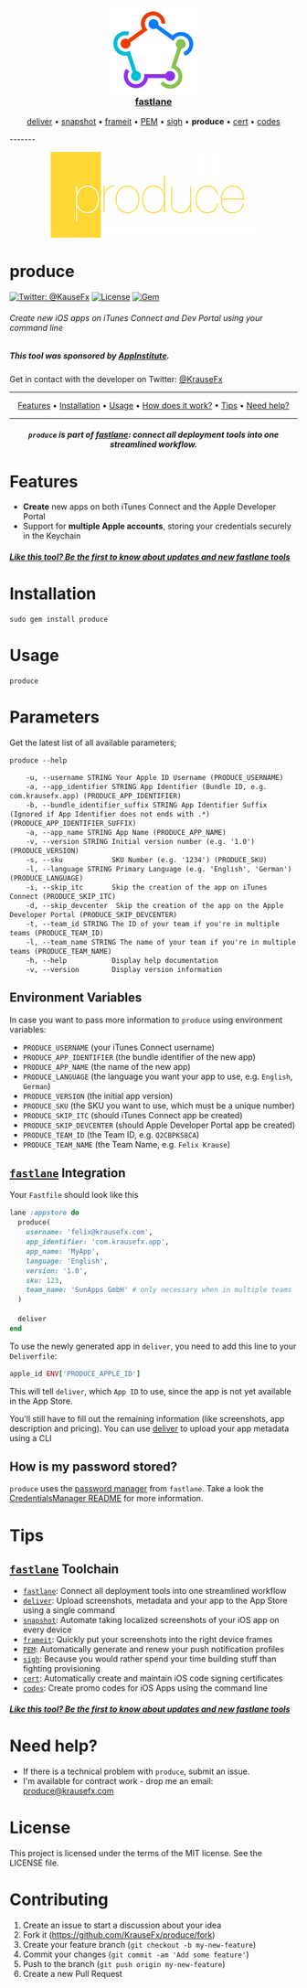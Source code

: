 <h3 align="center">
  <a href="https://github.com/KrauseFx/fastlane">
    <img src="assets/fastlane.png" width="150" />
    <br />
    fastlane
  </a>
</h3>
<p align="center">
  <a href="https://github.com/KrauseFx/deliver">deliver</a> &bull; 
  <a href="https://github.com/KrauseFx/snapshot">snapshot</a> &bull; 
  <a href="https://github.com/KrauseFx/frameit">frameit</a> &bull; 
  <a href="https://github.com/KrauseFx/PEM">PEM</a> &bull; 
  <a href="https://github.com/KrauseFx/sigh">sigh</a> &bull; 
  <b>produce</b> &bull; 
  <a href="https://github.com/KrauseFx/cert">cert</a> &bull;
  <a href="https://github.com/KrauseFx/codes">codes</a> 
</p>
-------

<p align="center">
    <img src="assets/produce.png">
</p>

produce
============

[![Twitter: @KauseFx](https://img.shields.io/badge/contact-@KrauseFx-blue.svg?style=flat)](https://twitter.com/KrauseFx)
[![License](http://img.shields.io/badge/license-MIT-green.svg?style=flat)](https://github.com/KrauseFx/produce/blob/master/LICENSE)
[![Gem](https://img.shields.io/gem/v/produce.svg?style=flat)](http://rubygems.org/gems/produce)

###### Create new iOS apps on iTunes Connect and Dev Portal using your command line

##### This tool was sponsored by [AppInstitute](http://appinstitute.co.uk/).

Get in contact with the developer on Twitter: [@KrauseFx](https://twitter.com/KrauseFx)



-------
<p align="center">
    <a href="#features">Features</a> &bull; 
    <a href="#installation">Installation</a> &bull; 
    <a href="#usage">Usage</a> &bull; 
    <a href="#how-does-it-work">How does it work?</a> &bull; 
    <a href="#tips">Tips</a> &bull; 
    <a href="#need-help">Need help?</a>
</p>

-------

<h5 align="center"><code>produce</code> is part of <a href="https://fastlane.tools">fastlane</a>: connect all deployment tools into one streamlined workflow.</h5>


# Features

- **Create** new apps on both iTunes Connect and the Apple Developer Portal
- Support for **multiple Apple accounts**, storing your credentials securely in the Keychain

##### [Like this tool? Be the first to know about updates and new fastlane tools](https://tinyletter.com/krausefx)

# Installation
    sudo gem install produce

# Usage

    produce
    
# Parameters

Get the latest list of all available parameters;

    produce --help

```
    -u, --username STRING Your Apple ID Username (PRODUCE_USERNAME)
    -a, --app_identifier STRING App Identifier (Bundle ID, e.g. com.krausefx.app) (PRODUCE_APP_IDENTIFIER)
    -b, --bundle_identifier_suffix STRING App Identifier Suffix (Ignored if App Identifier does not ends with .*) (PRODUCE_APP_IDENTIFIER_SUFFIX)
    -a, --app_name STRING App Name (PRODUCE_APP_NAME)
    -v, --version STRING Initial version number (e.g. '1.0') (PRODUCE_VERSION)
    -s, --sku            SKU Number (e.g. '1234') (PRODUCE_SKU)
    -l, --language STRING Primary Language (e.g. 'English', 'German') (PRODUCE_LANGUAGE)
    -i, --skip_itc       Skip the creation of the app on iTunes Connect (PRODUCE_SKIP_ITC)
    -d, --skip_devcenter  Skip the creation of the app on the Apple Developer Portal (PRODUCE_SKIP_DEVCENTER)
    -t, --team_id STRING The ID of your team if you're in multiple teams (PRODUCE_TEAM_ID)
    -l, --team_name STRING The name of your team if you're in multiple teams (PRODUCE_TEAM_NAME)
    -h, --help           Display help documentation
    -v, --version        Display version information
```

## Environment Variables
In case you want to pass more information to `produce` using environment variables:

- `PRODUCE_USERNAME` (your iTunes Connect username)
- `PRODUCE_APP_IDENTIFIER` (the bundle identifier of the new app)
- `PRODUCE_APP_NAME` (the name of the new app)
- `PRODUCE_LANGUAGE` (the language you want your app to use, e.g. `English`, `German`)
- `PRODUCE_VERSION` (the initial app version)
- `PRODUCE_SKU` (the SKU you want to use, which must be a unique number)
- `PRODUCE_SKIP_ITC` (should iTunes Connect app be created)
- `PRODUCE_SKIP_DEVCENTER` (should Apple Developer Portal app be created)
- `PRODUCE_TEAM_ID` (the Team ID, e.g. `Q2CBPK58CA`)
- `PRODUCE_TEAM_NAME` (the Team Name, e.g. `Felix Krause`) 


## [`fastlane`](https://github.com/KrauseFx/fastlane) Integration

Your `Fastfile` should look like this
```ruby
lane :appstore do
  produce(
    username: 'felix@krausefx.com',
    app_identifier: 'com.krausefx.app',
    app_name: 'MyApp',
    language: 'English',
    version: '1.0',
    sku: 123,
    team_name: 'SunApps GmbH' # only necessary when in multiple teams
  )

  deliver
end
```

To use the newly generated app in `deliver`, you need to add this line to your `Deliverfile`:

```ruby
apple_id ENV['PRODUCE_APPLE_ID']
```

This will tell `deliver`, which `App ID` to use, since the app is not yet available in the App Store.

You'll still have to fill out the remaining information (like screenshots, app description and pricing). You can use [deliver](https://github.com/KrauseFx/deliver) to upload your app metadata using a CLI

## How is my password stored?
`produce` uses the [password manager](https://github.com/fastlane/CredentialsManager) from `fastlane`. Take a look the [CredentialsManager README](https://github.com/fastlane/CredentialsManager) for more information.

# Tips
## [`fastlane`](https://fastlane.tools) Toolchain

- [`fastlane`](https://fastlane.tools): Connect all deployment tools into one streamlined workflow
- [`deliver`](https://github.com/KrauseFx/deliver): Upload screenshots, metadata and your app to the App Store using a single command
- [`snapshot`](https://github.com/KrauseFx/snapshot): Automate taking localized screenshots of your iOS app on every device
- [`frameit`](https://github.com/KrauseFx/frameit): Quickly put your screenshots into the right device frames
- [`PEM`](https://github.com/KrauseFx/pem): Automatically generate and renew your push notification profiles
- [`sigh`](https://github.com/KrauseFx/sigh): Because you would rather spend your time building stuff than fighting provisioning
- [`cert`](https://github.com/KrauseFx/cert): Automatically create and maintain iOS code signing certificates
- [`codes`](https://github.com/KrauseFx/codes): Create promo codes for iOS Apps using the command line

##### [Like this tool? Be the first to know about updates and new fastlane tools](https://tinyletter.com/krausefx)

# Need help?
- If there is a technical problem with `produce`, submit an issue.
- I'm available for contract work - drop me an email: produce@krausefx.com

# License
This project is licensed under the terms of the MIT license. See the LICENSE file.

# Contributing

1. Create an issue to start a discussion about your idea
2. Fork it (https://github.com/KrauseFx/produce/fork)
3. Create your feature branch (`git checkout -b my-new-feature`)
4. Commit your changes (`git commit -am 'Add some feature'`)
5. Push to the branch (`git push origin my-new-feature`)
6. Create a new Pull Request

